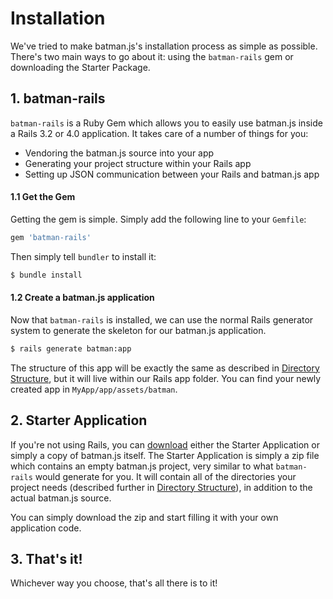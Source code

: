 # Installation

We've tried to make batman.js's installation process as simple as possible. There's two main ways to go about it: using the `batman-rails` gem or downloading the Starter Package.

## 1. batman-rails

`batman-rails` is a Ruby Gem which allows you to easily use batman.js inside a Rails 3.2 or 4.0 application. It takes care of a number of things for you:

- Vendoring the batman.js source into your app
- Generating your project structure within your Rails app
- Setting up JSON communication between your Rails and batman.js app

#### 1.1 Get the Gem

Getting the gem is simple. Simply add the following line to your `Gemfile`:

```ruby
gem 'batman-rails'
```

Then simply tell `bundler` to install it:

```bash
$ bundle install
```

#### 1.2 Create a batman.js application

Now that `batman-rails` is installed, we can use the normal Rails generator system to generate the skeleton for our batman.js application.

```bash
$ rails generate batman:app
```

The structure of this app will be exactly the same as described in [Directory Structure](/docs/structure.html), but it will live within our Rails app folder. You can find your newly created app in `MyApp/app/assets/batman`.

## 2. Starter Application

If you're not using Rails, you can [download](/download.html) either the Starter Application or simply a copy of batman.js itself. The Starter Application is simply a zip file which contains an empty batman.js project, very similar to what `batman-rails` would generate for you. It will contain all of the directories your project needs (described further in [Directory Structure](/docs/structure.html)), in addition to the actual batman.js source.


You can simply download the zip and start filling it with your own application code.

## 3. That's it!

Whichever way you choose, that's all there is to it!
